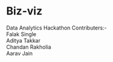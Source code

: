 # Biz-viz
Data Analytics Hackathon
Contributers:-\
Falak Single\
Aditya Takkar\
Chandan Rakholia\
Aarav Jain
